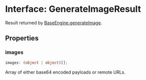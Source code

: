 # Interface: GenerateImageResult

Result returned by [BaseEngine.generateImage](Class.BaseEngine.md#generateimage).

## Properties

### images

```ts
images: (object | object)[];
```

Array of either base64 encoded payloads or remote URLs.
